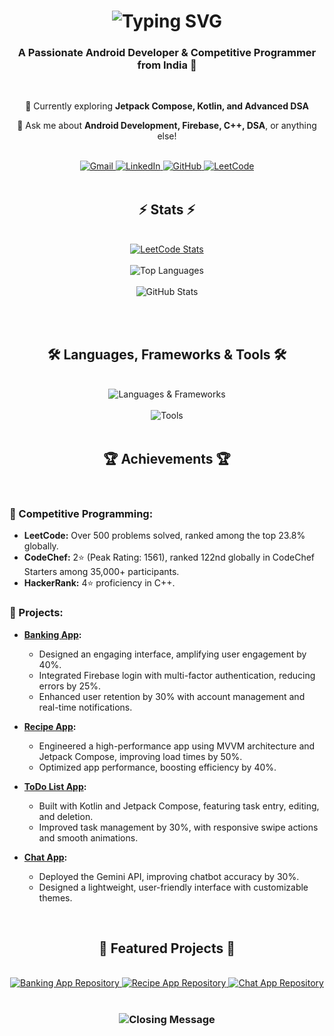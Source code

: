 <h1 align="center">
  <img src="https://readme-typing-svg.herokuapp.com/?font=Righteous&size=35&center=true&vCenter=true&width=500&height=70&duration=4000&lines=Hi+There!+👋;+I'm+Apoorva+Bajpai!;" alt="Typing SVG" />
</h1>

<h3 align="center">A Passionate Android Developer & Competitive Programmer from India 🚀</h3>

<br/>

<div align="center">
  <p>🌱 Currently exploring <strong>Jetpack Compose, Kotlin, and Advanced DSA</strong></p>
  <p>💬 Ask me about <strong>Android Development, Firebase, C++, DSA</strong>, or anything else!</p>
</div>

<br/>

<div align="center">
  <a href="mailto:apoorvabajpai2424@gmail.com">
    <img src="https://img.shields.io/badge/Gmail-333333?style=for-the-badge&logo=gmail&logoColor=red" alt="Gmail" />
  </a>
  <a href="https://www.linkedin.com/in/apoorva-bajpai-283a1828a/" target="_blank">
    <img src="https://img.shields.io/badge/LinkedIn-0077B5?style=for-the-badge&logo=linkedin&logoColor=white" alt="LinkedIn" />
  </a>
  <a href="https://github.com/ApoorvaBajpai" target="_blank">
    <img src="https://img.shields.io/badge/GitHub-181717?style=for-the-badge&logo=github&logoColor=white" alt="GitHub" />
  </a>
  <a href="https://leetcode.com/u/ap09042001/" target="_blank">
    <img src="https://img.shields.io/badge/LeetCode-FFA116?style=for-the-badge&logo=leetcode&logoColor=black" alt="LeetCode" />
  </a>
</div>

<br/>

<h2 align="center">⚡ Stats ⚡</h2>
<br/>

<div align="center">
  <a href="https://leetcode.com/ap09042001/">
    <img src="https://leetcard.jacoblin.cool/ap09042001?theme=dark&font=Noto%20Sans%20Math&ext=heatmap" alt="LeetCode Stats" />
  </a>
  <br/><br/>
  <img src="https://github-readme-stats.vercel.app/api/top-langs/?username=ApoorvaBajpai&hide=HTML&langs_count=8&layout=compact&theme=react&border_radius=10&size_weight=0.5&count_weight=0.5" alt="Top Languages" />
  <br/><br/>
  <img src="https://github-readme-stats.vercel.app/api?username=ApoorvaBajpai&show_icons=true&theme=react&border_color=61dafb&border_radius=10" alt="GitHub Stats" />
</div>

<br/><br/>

<h2 align="center">🛠 Languages, Frameworks & Tools 🛠</h2>
<br/>

<div align="center">
  <img src="https://skillicons.dev/icons?i=androidstudio,kotlin,cpp,java,firebase" alt="Languages & Frameworks" />
  <br/><br/>
  <img src="https://skillicons.dev/icons?i=git,github,vscode,mysql,json" alt="Tools" />
</div>

<br/>

<h2 align="center">🏆 Achievements 🏆</h2>
<br/>

### 🥇 Competitive Programming:
- **LeetCode:** Over 500 problems solved, ranked among the top 23.8% globally.
- **CodeChef:** 2⭐ (Peak Rating: 1561), ranked 122nd globally in CodeChef Starters among 35,000+ participants.
- **HackerRank:** 4⭐ proficiency in C++.

### 🚀 Projects:
- **[Banking App](https://github.com/ApoorvaBajpai/BankingAppWithFirebase):**
  - Designed an engaging interface, amplifying user engagement by 40%.
  - Integrated Firebase login with multi-factor authentication, reducing errors by 25%.
  - Enhanced user retention by 30% with account management and real-time notifications.

- **[Recipe App](https://github.com/ApoorvaBajpai/RecipeApp):**
  - Engineered a high-performance app using MVVM architecture and Jetpack Compose, improving load times by 50%.
  - Optimized app performance, boosting efficiency by 40%.

- **[ToDo List App](https://github.com/ApoorvaBajpai/TodoList):**
  - Built with Kotlin and Jetpack Compose, featuring task entry, editing, and deletion.
  - Improved task management by 30%, with responsive swipe actions and smooth animations.

- **[Chat App](https://github.com/ApoorvaBajpai/ChatApp):**
  - Deployed the Gemini API, improving chatbot accuracy by 30%.
  - Designed a lightweight, user-friendly interface with customizable themes.

<br/>

<h2 align="center">📱 Featured Projects 📱</h2>
<br/>

<div align="center">
  <a href="https://github.com/ApoorvaBajpai/BankingAppWithFirebase">
    <img src="https://github-readme-stats.vercel.app/api/pin/?username=ApoorvaBajpai&repo=BankingAppWithFirebase&theme=react&border_color=61dafb&border_radius=10" alt="Banking App Repository" />
  </a>
  <a href="https://github.com/ApoorvaBajpai/RecipeApp">
    <img src="https://github-readme-stats.vercel.app/api/pin/?username=ApoorvaBajpai&repo=RecipeApp&theme=react&border_color=61dafb&border_radius=10" alt="Recipe App Repository" />
  </a>
  <a href="https://github.com/ApoorvaBajpai/ChatApp">
    <img src="https://github-readme-stats.vercel.app/api/pin/?username=ApoorvaBajpai&repo=ChatApp&theme=react&border_color=61dafb&border_radius=10" alt="Chat App Repository" />
  </a>
</div>

<br/>

<h3 align="center">
  <img src="https://readme-typing-svg.herokuapp.com/?font=Righteous&size=25&center=true&vCenter=true&width=500&height=70&duration=4000&lines=Thanks+for+visiting!+✌;+Shoot+me+a+message+on+LinkedIn!;I'm+always+down+to+collab.:)" alt="Closing Message" />
</h3>

<br/>
